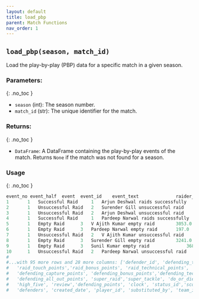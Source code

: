```yaml
---
layout: default
title: load_pbp
parent: Match Functions
nav_order: 1
---
```


## `load_pbp(season, match_id)`

Load the play-by-play (PBP) data for a specific match in a given season.

### Parameters:
{: .no_toc }

- `season` (int): The season number.
- `match_id` (str): The unique identifier for the match.

### Returns:
{: .no_toc }

- `DataFrame`: A DataFrame containing the play-by-play events of the match. Returns `None` if the match was not found for a season.

### Usage
{: .no_toc }

```python
event_no event_half	 event	event_id	event_text	            raider_id	raiding_team_id
1	    1	Successful Raid	    1	Arjun Deshwal raids successfully    2024.0	3.0
2	    1	Unsuccessful Raid   2	Surender Gill unsuccessful raid	    3241.0	30.0
3	    1	Unsuccessful Raid   2	Arjun Deshwal unsuccessful raid	    2024.0	3.0
4	    1	Successful Raid	    1	Pardeep Narwal raids successfully   197.0	30.0
5	    1	Empty Raid	    3	V Ajith Kumar empty raid	    3053.0	3.0
6	    1	Empty Raid	    3	Pardeep Narwal empty raid	    197.0	30.0
7	    1	Unsuccessful Raid   2	V Ajith Kumar unsuccessful raid	    3053.0	3.0
8	    1	Empty Raid	    3	Surender Gill empty raid	    3241.0	30.0
9	    1	Empty Raid	    3  	Sunil Kumar empty raid	            368.0	3.0
10	    1	Unsuccessful Raid   2	Pardeep Narwal unsuccessful raid    197.0	30.0
#
#...with 95 more rows and 28 more columns: ['defender_id', 'defending_team_id', 'raid_points', 
#   'raid_touch_points','raid_bonus_points', 'raid_technical_points', 'raid_all_out_points',
#   'defending_capture_points', 'defending_bonus_points','defending_technical_points',
#   'defending_all_out_points', 'super_raid','super_tackle', 'do_or_die', 'super_ten',
#   'high_five', 'review','defending_points', 'clock', 'status_id','score', 'seq_no',
#   'defenders', 'created_date', 'player_id', 'substituted_by', 'team_id' and 'substitute_time'
```